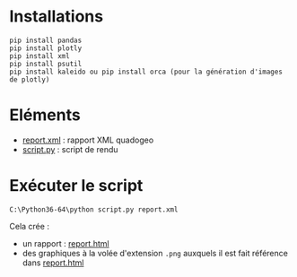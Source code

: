 # Installations
	pip install pandas
	pip install plotly
	pip install xml
	pip install psutil
	pip install kaleido ou pip install orca (pour la génération d'images de plotly)

# Eléments
- [report.xml](report.xml) : rapport XML quadogeo
- [script.py](script.py) : script de rendu 

# Exécuter le script
	C:\Python36-64\python script.py report.xml

Cela crée :
- un rapport : [report.html](report.html)
- des graphiques à la volée d'extension  `.png` auxquels il est fait référence dans [report.html](report.html)

